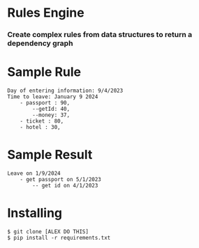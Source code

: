 # Rules Engine
### Create complex rules from data structures to return a dependency graph

# Sample Rule
    Day of entering information: 9/4/2023
    Time to leave: January 9 2024 
        - passport : 90,
            --getId: 40, 
            --money: 37, 
        - ticket : 80, 
        - hotel : 30,

# Sample Result
    Leave on 1/9/2024
        - get passport on 5/1/2023
            -- get id on 4/1/2023


# Installing

    $ git clone [ALEX DO THIS]
    $ pip install -r requirements.txt
